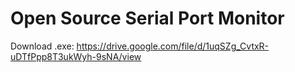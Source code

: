 # Open Source Serial Port Monitor

Download .exe: https://drive.google.com/file/d/1uqSZg_CvtxR-uDTfPpp8T3ukWyh-9sNA/view
